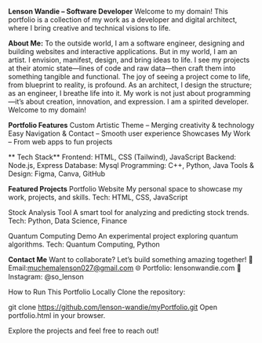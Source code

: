**Lenson Wandie – Software Developer**
Welcome to my domain! This portfolio is a collection of my work as a developer and digital architect, where I bring creative and technical visions to life.

**About Me:**
To the outside world, I am a software engineer, designing and building websites and interactive applications. But in my world, I am an artist. I envision, manifest, design, and bring ideas to life. I see my projects at their atomic state—lines of code and raw data—then craft them into something tangible and functional.
The joy of seeing a project come to life, from blueprint to reality, is profound. As an architect, I design the structure; as an engineer, I breathe life into it. My work is not just about programming—it’s about creation, innovation, and expression.
I am a spirited developer. Welcome to my domain!

**Portfolio Features**
Custom Artistic Theme – Merging creativity & technology
 Easy Navigation & Contact – Smooth user experience
 Showcases My Work – From web apps to fun projects

** Tech Stack**
    Frontend: HTML, CSS (Tailwind), JavaScript
    Backend: Node.js, Express
    Database: Mysql
    Programming: C++, Python, Java
    Tools & Design: Figma, Canva, GitHub
    
**Featured Projects**
 Portfolio Website
    My personal space to showcase my work, projects, and skills.
    Tech: HTML, CSS, JavaScript
    
Stock Analysis Tool
    A smart tool for analyzing and predicting stock trends.
    Tech: Python, Data Science, Finance
    
 Quantum Computing Demo
    An experimental project exploring quantum algorithms.
    Tech: Quantum Computing, Python
    
**Contact Me**
Want to collaborate? Let’s build something amazing together!
📧 Email:muchemalenson027@gmail.com
🌐 Portfolio: lensonwandie.com
📸 Instagram: @so_lenson

 How to Run This Portfolio Locally
    Clone the repository:
    
git clone https://github.com/lenson-wandie/myPortfolio.git
Open portfolio.html in your browser.

Explore the projects and feel free to reach out!

    
